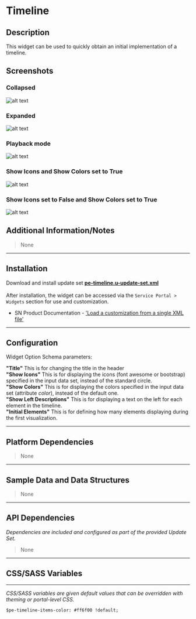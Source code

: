 # Timeline

## Description

This widget can be used to quickly obtain an initial implementation of a timeline.

## Screenshots
### Collapsed
![alt text](../../images/pe-timeline-screenshot-02.png "Timeline Widget - Collapsed")
### Expanded
![alt text](../../images/pe-timeline-screenshot.png "Timeline Widget")
### Playback mode
![alt text](../../images/pe-timeline-screenshot-03.png "Timeline Widget - In playback mode")
### Show Icons and Show Colors set to True
![alt text](../../images/pe-timeline-screenshot-04.png "Timeline Widget - With the option Show Icons and Show Colors set to True")
### Show Icons set to False and Show Colors set to True
![alt text](../../images/pe-timeline-screenshot-05.png "Timeline Widget - With the option Show Colors set to True")

## Additional Information/Notes
> None
---
## Installation
Download and install update set **[pe-timeline.u-update-set.xml](https://github.com/platform-experience/serviceportal-widget-library/blob/master/timeline/pe-timeline/pe-timeline.u-update-set.xml)** <br/><br/>
After installation, the widget can be accessed via the `Service Portal > Widgets` section for use and customization.<br/>
* SN Product Documentation - ['Load a customization from a single XML file'](https://docs.servicenow.com/bundle/istanbul-application-development/page/build/system-update-sets/task/t_LoadCustomizationsFromAnXMLFile.html)

---
## Configuration
Widget Option Schema parameters:

**"Title"** This is for changing the title in the header<br/>
**"Show Icons"** This is for displaying the icons (font awesome or bootstrap) specified in the input data set, instead of the standard circle.<br/>
**"Show Colors"** This is for displaying the colors specified in the input data set (attribute *color*), instead of the default one.<br/>
**"Show Left Descriptions"** This is for displaying a text on the left for each element in the timeline.<br/>
**"Initial Elements"** This is for defining how many elements displaying during the first visualization.<br/>

---
## Platform Dependencies
> None
---
## Sample Data and Data Structures
> None
---
## API Dependencies
<i>Dependencies are included and configured as part of the provided Update Set.</i>
> None
---
## CSS/SASS Variables
---
_CSS/SASS variables are given default values that can be overridden with theming or portal-level CSS._

`$pe-timeline-items-color: #ff6f00 !default;`
